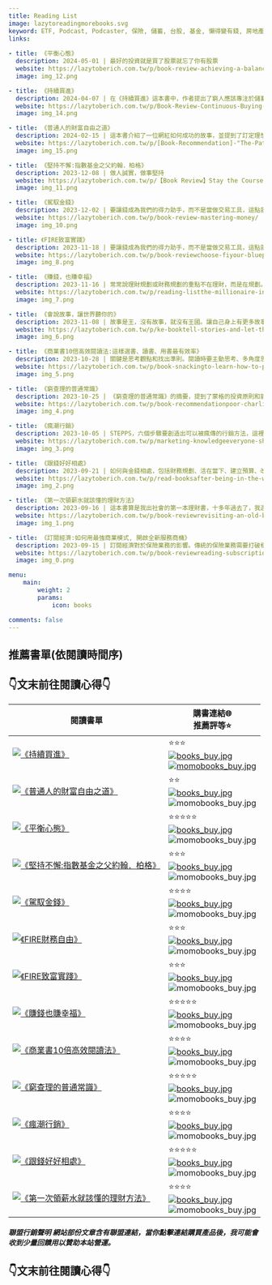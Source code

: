 ```yaml
---
title: Reading List
image: lazytoreadingmorebooks.svg
keyword: ETF, Podcast, Podcaster, 保險, 儲蓄, 台股, 基金, 懶得變有錢, 房地產, 投資理財, 支出, 收入, 理財規劃, 瑪斯理財兩三事, 稅務, 總體經濟, 美股, 職涯心得, 股利收入, 複委託, 記帳, 讀書心得, 財務規劃, 財商, 貸款, 資產配置, 退休規劃, 開源節流
links:
  
- title: 《平衡心態》
  description: 2024-05-01 | 最好的投資就是買了股票就忘了你有股票
  website: https://lazytoberich.com.tw/p/book-review-achieving-a-balanced-mindset/
  image: img_12.png

- title: 《持續買進》
  description: 2024-04-07 | 在《持續買進》這本書中，作者提出了窮人應該專注於儲蓄，而富人則應該集中精力於投資的觀點。理解自己的財務階段，投資於自我提升，經營未來如同經營業務，以及長期視角都是重要的財務規劃原則。這本書不僅是一本關於金錢管理的書籍，更是一本關於如何智慧地生活，建立堅實財務基礎的指南。
  website: https://lazytoberich.com.tw/p/Book-Review-Continuous-Buying-Reflections/
  image: img_14.png

- title: 《普通人的財富自由之道》
  description: 2024-02-15 | 這本書介紹了一位網紅如何成功的故事，並提到了訂定理想、找到優勢、創造化身、選擇平臺和尋找導師等步驟。書中強調創業技巧而非財務規劃，並提到財富自由和被動收入是紅了之後所創造的流量收益。推薦給對創業有興趣的人閱讀。
  website: https://lazytoberich.com.tw/p/[Book-Recommendation]-"The-Path-to-Financial-Freedom-for-Ordinary-People"/
  image: img_15.png

- title: 《堅持不懈:指數基金之父約翰．柏格》
  description: 2023-12-08 | 做人誠實，做事堅持 
  website: https://lazytoberich.com.tw/p/【Book Review】Stay the Course:The Story of Vanguard and the Index Revolution
  image: img_11.png

- title: 《駕馭金錢》
  description: 2023-12-02 | 要讓錢成為我們的得力助手，而不是當做交易工具，這點就是思維的轉換，同樣是理性，但卻不理性。 
  website: https://lazytoberich.com.tw/p/book-review-mastering-money/
  image: img_10.png

- title: 《FIRE致富實踐》
  description: 2023-11-18 | 要讓錢成為我們的得力助手，而不是當做交易工具，這點就是思維的轉換，同樣是理性，但卻不理性。 
  website: https://lazytoberich.com.tw/p/book-reviewchoose-fiyour-blueprint-to-financial-independence/
  image: img_8.png

- title: 《賺錢，也賺幸福》
  description: 2023-11-16 | 常常說理財規劃或財務規劃的重點不在理財，而是在規劃。這本書的重點就把規劃的目的以及為什麼規劃比理財重要講的很透徹。是一本我自己覺得在觀念上重新整理還有方法論的工具書。
  website: https://lazytoberich.com.tw/p/reading-listthe-millionaire-in-you-ten-things-you-need-to-do-now-to-have-money-and-time-to-enjoy-it/
  image: img_7.png

- title: 《會說故事，讓世界聽你的》
  description: 2023-11-08 | 故事是王，沒有故事，就沒有王國。讓自己身上有更多故事，就有機會分享更多的祝福給更多的人。我也是這樣想的，如果有有更多理財規劃的故事，那是否有機會讓更多人懂的其實不是理財不是重點，重點是規劃。
  website: https://lazytoberich.com.tw/p/ke-booktell-stories-and-let-the-world-hear-you./
  image: img_6.png

- title: 《商業書10倍高效閱讀法:這樣選書、讀書、用書最有效率》
  description: 2023-10-28 | 關鍵是思考觀點和找出準則。閱讀時要主動思考、多角度思考，並將所學應用於實際情境。此外，連續閱讀同一主題的書籍可以提高記憶力。閱讀書籍中的觀點可以擴展思維，找到適合自己的準則，並應用於工作和生活中。
  website: https://lazytoberich.com.tw/p/book-snackingto-learn-how-to-progress-you-must-learn-the-methods-of-progress-in-the-book-10x-productivity-in-business./
  image: img_5.png

- title: 《窮查理的普通常識》
  description: 2023-10-25 | 《窮查理的普通常識》的摘要，提到了蒙格的投資原則和能力圈理論。文章強調了接受複雜事實、建立自己的決策模式、獨立思考能力以及投資原則的重要性。此外，還提到了謙虛、耐心、準備和改變等方面的建議。最後，文章分享了一些關於懶得變有錢的觀察和心得。
  website: https://lazytoberich.com.tw/p/book-recommendationpoor-charlies-almanackthe-wit-and-wisdom-of-charles-t.-munger-this-book-is-truly-not-about-poverty/
  image: img_4.png

- title: 《瘋潮行銷》
  description: 2023-10-05 | STEPPS，六個步驟要創造出可以被瘋傳的行銷方法，這裡讀完跟大家簡單分享，我不是一個單純的理財部落客，什麼書我都會讀，讀完了分享出來如果對你有幫助，也希望你可以給我一些回饋。
  website: https://lazytoberich.com.tw/p/marketing-knowledgeeveryone-should-know-how-to-market-not-just-market-themselves-but-also-go-crazy-marketing-themselves./
  image: img_3.png

- title: 《跟錢好好相處》
  description: 2023-09-21 | 如何與金錢相處，包括財務規劃、活在當下、建立預算、改變思維和行為、記帳、省錢、最大化收入、投資自己以及獨立努力。書中提到了一些重要觀點，但也需要批判思考。總結來說，好好了解自己、認識金錢、投資自己，並避免盲目追求金錢。
  website: https://lazytoberich.com.tw/p/read-booksafter-being-in-the-workforce-for-a-while-we-all-need-to-get-along-with-money-again./
  image: img_2.png

- title: 《第一次領薪水就該懂的理財方法》
  description: 2023-09-16 | 這本書算是我出社會的第一本理財書，十多年過去了，我還是覺得這是一本好書，作者勤奮工作，卻在中年覺悟，想致富不能靠薪水，因此痛下決心要學好投資與財務管理，他發展出一套結合財務知識與EXCEL試算表來檢驗報酬率的理財方法，並提早達到財務自由的目標。
  website: https://lazytoberich.com.tw/p/book-reviewrevisiting-an-old-book-financial-management-methods-you-should-know-when-receiving-your-first-paycheck/
  image: img_1.png

- title: 《訂閱經濟:如何用最強商業模式, 開啟全新服務商機》
  description: 2023-09-15 | 訂閱經濟對於保險業務的影響。傳統的保險業務需要打破框架，提供全新的服務，因為客戶需要的不再只是保單，而是一個訂閱式的服務。
  website: https://lazytoberich.com.tw/p/book-reviewreading-subscription-economy-discussing-business-motivation/
  image: img_0.png

menu: 
    main: 
        weight: 2
        params:
            icon: books

comments: false
---
```


## 推薦書單(依閱讀時間序)
## 👇文末前往閱讀心得👇
| 閱讀書單 | 購書連結🌐<br/>推薦評等⭐|
|-|-|
| [![《持續買進》](img_14.png)](GoodsDetail.jsp?i_code=11398962&Area=search&oid=1_1&cid=index&kw=%E6%8C%81%E7%BA%8C%E8%B2%B7%E9%80%B2&memid=6000021729&cid=apuad&oid=1&osm=league) | ⭐⭐⭐<br/> [![books_buy.jpg](books_buy.jpg)](0010957881?utm_source=shamangels&utm_medium=ap-books&utm_content=recommend&utm_campaign=ap-202406)<br/> [![momobooks_buy.jpg](momobooks_buy.jpg)](GoodsDetail.jsp?i_code=11398962&Area=search&oid=1_1&cid=index&kw=%E6%8C%81%E7%BA%8C%E8%B2%B7%E9%80%B2&memid=6000021729&cid=apuad&oid=1&osm=league) |
| [![《普通人的財富自由之道》](img_13.png)](https://www.books.com.tw/exep/assp.php/shamangels/products/E050121499?utm_source=shamangels&utm_medium=ap-books&utm_content=recommend&utm_campaign=ap-202405) | ⭐⭐<br/> [![books_buy.jpg](books_buy.jpg)](https://www.books.com.tw/exep/assp.php/shamangels/products/E050121499?utm_source=shamangels&utm_medium=ap-books&utm_content=recommend&utm_campaign=ap-202405)<br/> ![momobooks_buy.jpg](momobooks_buy.jpg) |
| [![《平衡心態》](img_12.png)](https://www.books.com.tw/exep/assp.php/shamangels/products/0010950295?utm_source=shamangels&utm_medium=ap-books&utm_content=recommend&utm_campaign=ap-202405) | ⭐⭐⭐⭐⭐<br/> [![books_buy.jpg](books_buy.jpg)](https://www.books.com.tw/exep/assp.php/shamangels/products/0010950295?utm_source=shamangels&utm_medium=ap-books&utm_content=recommend&utm_campaign=ap-202405)<br/> ![momobooks_buy.jpg](momobooks_buy.jpg) |
| [![《堅持不懈:指數基金之父約翰．柏格》](img_11.png)](https://www.books.com.tw/exep/assp.php/shamangels/products/0010823259?sloc=main&utm_source=shamangels&utm_medium=ap-books&utm_content=recommend&utm_campaign=ap-202404) | ⭐⭐⭐<br/> [![books_buy.jpg](books_buy.jpg)](https://www.books.com.tw/exep/assp.php/shamangels/products/0010823259?sloc=main&utm_source=shamangels&utm_medium=ap-books&utm_content=recommend&utm_campaign=ap-202404)<br/> ![momobooks_buy.jpg](momobooks_buy.jpg) |
| [![《駕馭金錢》](img_10.png)](https://www.books.com.tw/exep/assp.php/shamangels/products/0010823445?utm_source=shamangels&utm_medium=ap-books&utm_content=recommend&utm_campaign=ap-202404) | ⭐⭐⭐⭐<br/> [![books_buy.jpg](books_buy.jpg)](https://www.books.com.tw/exep/assp.php/shamangels/products/0010823445?utm_source=shamangels&utm_medium=ap-books&utm_content=recommend&utm_campaign=ap-202404)<br/> ![momobooks_buy.jpg](momobooks_buy.jpg) |
| [![《FIRE財務自由》](img_9.png)](https://www.books.com.tw/exep/assp.php/shamangels/products/0010849695?sloc=main&utm_source=shamangels&utm_medium=ap-books&utm_content=recommend&utm_campaign=ap-202404) | ⭐⭐⭐<br/> [![books_buy.jpg](books_buy.jpg)](https://www.books.com.tw/exep/assp.php/shamangels/products/0010849695?sloc=main&utm_source=shamangels&utm_medium=ap-books&utm_content=recommend&utm_campaign=ap-202404)<br/> ![momobooks_buy.jpg](momobooks_buy.jpg) |
| [![《FIRE致富實踐》](img_8.png)](https://www.books.com.tw/exep/assp.php/shamangels/products/0010938897?utm_source=shamangels&utm_medium=ap-books&utm_content=recommend&utm_campaign=ap-202406) | ⭐⭐⭐<br/> [![books_buy.jpg](books_buy.jpg)](https://www.books.com.tw/exep/assp.php/shamangels/products/0010849695?sloc=main&utm_source=shamangels&utm_medium=ap-books&utm_content=recommend&utm_campaign=ap-202404)<br/> ![momobooks_buy.jpg](momobooks_buy.jpg) |
| [![《賺錢也賺幸福》](img_7.png)](https://www.books.com.tw/exep/assp.php/shamangels/products/0010848180?utm_source=shamangels&utm_medium=ap-books&utm_content=recommend&utm_campaign=ap-202311) | ⭐⭐⭐⭐⭐<br/> [![books_buy.jpg](books_buy.jpg)](https://www.books.com.tw/exep/assp.php/shamangels/products/0010848180?utm_source=shamangels&utm_medium=ap-books&utm_content=recommend&utm_campaign=ap-202311)<br/> ![momobooks_buy.jpg](momobooks_buy.jpg) |
| [![《商業書10倍高效閱讀法》](img_5.png)](https://www.books.com.tw/exep/assp.php/shamangels/products/0010930654?utm_source=shamangels&utm_medium=ap-books&utm_content=recommend&utm_campaign=ap-202311) | ⭐⭐⭐⭐<br/> [![books_buy.jpg](books_buy.jpg)](https://www.books.com.tw/exep/assp.php/shamangels/products/0010930654?utm_source=shamangels&utm_medium=ap-books&utm_content=recommend&utm_campaign=ap-202311)<br/> ![momobooks_buy.jpg](momobooks_buy.jpg) |
| [![《窮查理的普通常識》](img_4.png)](https://www.books.com.tw/exep/assp.php/shamangels/products/0010817729?utm_source=shamangels&utm_medium=ap-books&utm_content=recommend&utm_campaign=ap-202311) | ⭐⭐⭐⭐⭐<br/> [![books_buy.jpg](books_buy.jpg)](https://www.books.com.tw/exep/assp.php/shamangels/products/0010817729?utm_source=shamangels&utm_medium=ap-books&utm_content=recommend&utm_campaign=ap-202311)<br/> ![momobooks_buy.jpg](momobooks_buy.jpg) |
| [![《瘋潮行銷》](img_3.png)](https://www.books.com.tw/exep/assp.php/shamangels/products/0010817729?utm_source=shamangels&utm_medium=ap-books&utm_content=recommend&utm_campaign=ap-202311) | ⭐⭐⭐⭐<br/> [![books_buy.jpg](books_buy.jpg)](https://www.books.com.tw/exep/assp.php/shamangels/products/0010817729?utm_source=shamangels&utm_medium=ap-books&utm_content=recommend&utm_campaign=ap-202311)<br/> ![momobooks_buy.jpg](momobooks_buy.jpg) |
| [![《跟錢好好相處》](img_2.png)](https://www.books.com.tw/exep/assp.php/shamangels/products/0010963721?utm_source=shamangels&utm_medium=ap-books&utm_content=recommend&utm_campaign=ap-202311) | ⭐⭐⭐⭐⭐<br/> [![books_buy.jpg](books_buy.jpg)](https://www.books.com.tw/exep/assp.php/shamangels/products/0010963721?utm_source=shamangels&utm_medium=ap-books&utm_content=recommend&utm_campaign=ap-202311)<br/> ![momobooks_buy.jpg](momobooks_buy.jpg) |
| [![《第一次領薪水就該懂的理財方法》](img_1.png)](https://www.books.com.tw/exep/assp.php/shamangels/products/0010855411?utm_source=shamangels&utm_medium=ap-books&utm_content=recommend&utm_campaign=ap-202311) | ⭐⭐⭐⭐<br/> [![books_buy.jpg](books_buy.jpg)](https://www.books.com.tw/exep/assp.php/shamangels/products/0010855411?utm_source=shamangels&utm_medium=ap-books&utm_content=recommend&utm_campaign=ap-202311)<br/> ![momobooks_buy.jpg](momobooks_buy.jpg) |



##### 聯盟行銷聲明 網站部份文章含有聯盟連結，當你點擊連結購買產品後，我可能會收到少量回饋用以贊助本站營運。
## 👇文末前往閱讀心得👇